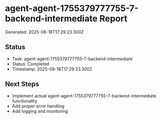# agent-agent-1755379777755-7-backend-intermediate Report

Generated: 2025-08-18T17:29:23.300Z

## Status
- Task: agent-agent-1755379777755-7-backend-intermediate
- Status: Completed
- Timestamp: 2025-08-18T17:29:23.300Z

## Next Steps
- Implement actual agent-agent-1755379777755-7-backend-intermediate functionality
- Add proper error handling
- Add logging and monitoring
